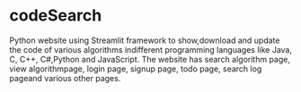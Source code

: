 # codeSearch
Python website using Streamlit framework to show,download and update the code of various algorithms indifferent programming languages like Java, C, C++, C#,Python and JavaScript. The website has search algorithm page, view algorithmpage, login page, signup page, todo page, search log pageand various other pages.
